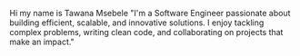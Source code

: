 Hi my name is Tawana Msebele
"I'm a Software Engineer passionate about building efficient, scalable, and innovative solutions. I enjoy tackling complex problems, writing clean code, and collaborating on projects that make an impact."
